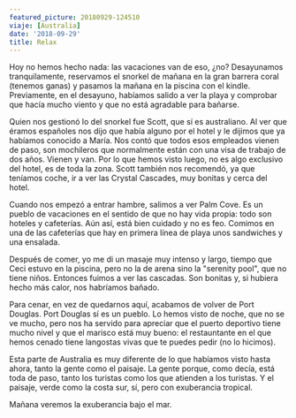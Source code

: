 ```yaml
---
featured_picture: 20180929-124510
viaje: [Australia]
date: '2018-09-29'
title: Relax
---
```

Hoy no hemos hecho nada: las vacaciones van de eso, ¿no? Desayunamos tranquilamente, reservamos el snorkel de mañana en la gran barrera coral (tenemos ganas) y pasamos la mañana en la piscina con el kindle. Previamente, en el desayuno, habíamos salido a ver la playa y comprobar que hacía mucho viento y que no está agradable para bañarse.

Quien nos gestionó lo del snorkel fue Scott, que sí es australiano. Al ver que éramos españoles nos dijo que había alguno por el hotel y le dijimos que ya habíamos conocido a María. Nos contó que todos esos empleados vienen de paso, son mochileros que normalmente están con una visa de trabajo de dos años. Vienen y van. Por lo que hemos visto luego, no es algo exclusivo del hotel, es de toda la zona. Scott también nos recomendó, ya que teníamos coche, ir a ver las Crystal Cascades, muy bonitas y cerca del hotel.

Cuando nos empezó a entrar hambre, salimos a ver Palm Cove. Es un pueblo de vacaciones en el sentido de que no hay vida propia: todo son hoteles y cafeterías. Aún así, está bien cuidado y no es feo. Comimos en una de las cafeterías que hay en primera línea de playa unos sandwiches y una ensalada.

Después de comer, yo me di un masaje muy intenso y largo, tiempo que Ceci estuvo en la piscina, pero no la de arena sino la "serenity pool", que no tiene niños. Entonces fuimos a ver las cascadas. Son bonitas y, si hubiera hecho más calor, nos habríamos bañado.

Para cenar, en vez de quedarnos aquí, acabamos de volver de Port Douglas. Port Douglas sí es un pueblo. Lo hemos visto de noche, que no se ve mucho, pero nos ha servido para apreciar que el puerto deportivo tiene mucho nivel y que el marisco está muy bueno: el restauntante en el que hemos cenado tiene langostas vivas que te puedes pedir (no lo hicimos).

Esta parte de Australia es muy diferente de lo que habíamos visto hasta ahora, tanto la gente como el paisaje. La gente porque, como decía, está toda de paso, tanto los turistas como los que atienden a los turistas. Y el paisaje, verde como la costa sur, sí, pero con exuberancia tropical.

Mañana veremos la exuberancia bajo el mar.